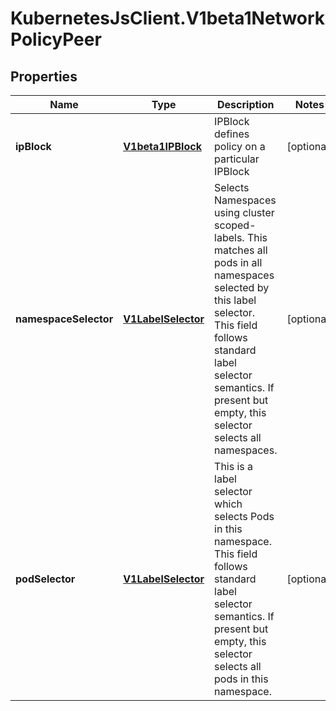 # KubernetesJsClient.V1beta1NetworkPolicyPeer

## Properties
Name | Type | Description | Notes
------------ | ------------- | ------------- | -------------
**ipBlock** | [**V1beta1IPBlock**](V1beta1IPBlock.md) | IPBlock defines policy on a particular IPBlock | [optional] 
**namespaceSelector** | [**V1LabelSelector**](V1LabelSelector.md) | Selects Namespaces using cluster scoped-labels.  This matches all pods in all namespaces selected by this label selector. This field follows standard label selector semantics. If present but empty, this selector selects all namespaces. | [optional] 
**podSelector** | [**V1LabelSelector**](V1LabelSelector.md) | This is a label selector which selects Pods in this namespace. This field follows standard label selector semantics. If present but empty, this selector selects all pods in this namespace. | [optional] 


